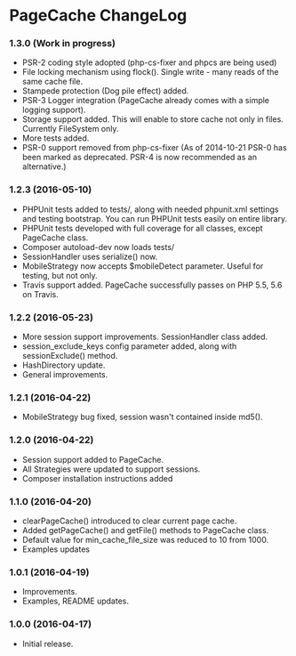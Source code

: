 PageCache ChangeLog
===================

### 1.3.0 (Work in progress)

* PSR-2 coding style adopted (php-cs-fixer and phpcs are being used)
* File locking mechanism using flock(). Single write - many reads of the same cache file.
* Stampede protection (Dog pile effect) added.
* PSR-3 Logger integration (PageCache already comes with a simple logging support). 
* Storage support added. This will enable to store cache not only in files. Currently FileSystem only.
* More tests added. 
* PSR-0 support removed from php-cs-fixer (As of 2014-10-21 PSR-0 has been marked as deprecated. PSR-4 is now recommended as an alternative.)

### 1.2.3 (2016-05-10)

* PHPUnit tests added to tests/, along with needed phpunit.xml settings and testing bootstrap. You can run PHPUnit tests easily on entire library.
* PHPUnit tests developed with full coverage for all classes, except PageCache class.
* Composer autoload-dev now loads tests/
* SessionHandler uses serialize() now.
* MobileStrategy now accepts $mobileDetect parameter. Useful for testing, but not only.
* Travis support added. PageCache successfully passes on PHP 5.5, 5.6 on Travis.

### 1.2.2 (2016-05-23)

* More session support improvements. SessionHandler class added.
* session_exclude_keys config parameter added, along with sessionExclude() method.
* HashDirectory update.
* General improvements.

### 1.2.1 (2016-04-22)

* MobileStrategy bug fixed, session wasn't contained inside md5().

### 1.2.0 (2016-04-22)

* Session support added to PageCache.
* All Strategies were updated to support sessions.
* Composer installation instructions added

### 1.1.0 (2016-04-20)

* clearPageCache() introduced to clear current page cache.
* Added getPageCache() and getFile() methods to PageCache class.
* Default value for min_cache_file_size was reduced to 10 from 1000.
* Examples updates

### 1.0.1 (2016-04-19)

* Improvements.
* Examples, README updates.

### 1.0.0   (2016-04-17)

* Initial release.